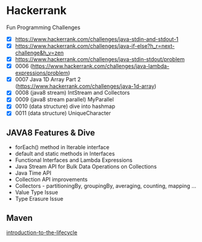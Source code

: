 # Hackerrank
Fun Programming Challenges

- [x] https://www.hackerrank.com/challenges/java-stdin-and-stdout-1
- [x] https://www.hackerrank.com/challenges/java-if-else?h_r=next-challenge&h_v=zen
- [x] https://www.hackerrank.com/challenges/java-stdin-stdout/problem
- [x] 0006 (https://www.hackerrank.com/challenges/java-lambda-expressions/problem)
- [x] 0007 Java 1D Array Part 2 (https://www.hackerrank.com/challenges/java-1d-array)
- [x] 0008 (java8 stream) IntStream and Collectors
- [x] 0009 (java8 stream parallel) MyParallel
- [x] 0010 (data structure) dive into hashmap
- [x] 0011 (data structure) UniqueCharacter

## JAVA8 Features & Dive

- forEach() method in Iterable interface
- default and static methods in Interfaces
- Functional Interfaces and Lambda Expressions
- Java Stream API for Bulk Data Operations on Collections
- Java Time API
- Collection API improvements
- Collectors - partitioningBy, groupingBy, averaging, counting, mapping ...
- Value Type Issue
- Type Erasure Issue

## Maven
[introduction-to-the-lifecycle](https://maven.apache.org/guides/introduction/introduction-to-the-lifecycle.html)
